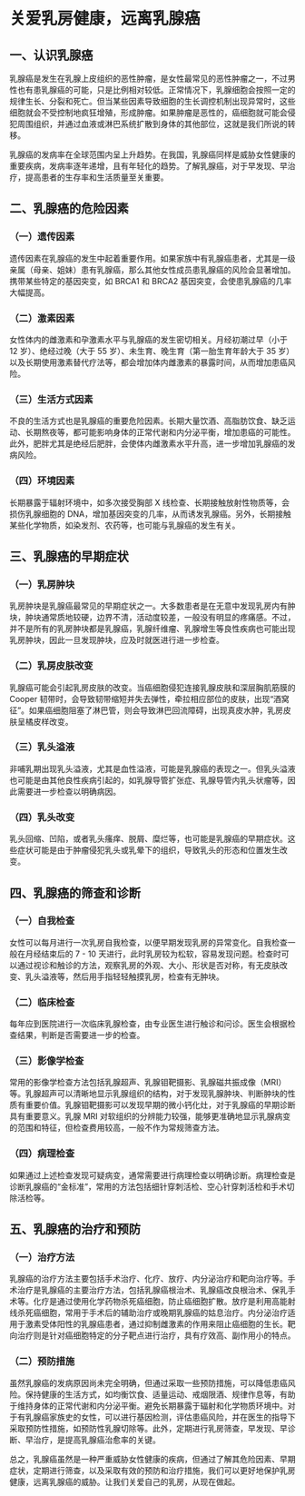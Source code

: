 # 关爱乳房健康，远离乳腺癌

## 一、认识乳腺癌
乳腺癌是发生在乳腺上皮组织的恶性肿瘤，是女性最常见的恶性肿瘤之一，不过男性也有患乳腺癌的可能，只是比例相对较低。正常情况下，乳腺细胞会按照一定的规律生长、分裂和死亡。但当某些因素导致细胞的生长调控机制出现异常时，这些细胞就会不受控制地疯狂增殖，形成肿瘤。如果肿瘤是恶性的，癌细胞就可能会侵犯周围组织，并通过血液或淋巴系统扩散到身体的其他部位，这就是我们所说的转移。

乳腺癌的发病率在全球范围内呈上升趋势。在我国，乳腺癌同样是威胁女性健康的重要疾病，发病率逐年递增，且有年轻化的趋势。了解乳腺癌，对于早发现、早治疗，提高患者的生存率和生活质量至关重要。

## 二、乳腺癌的危险因素
### （一）遗传因素
遗传因素在乳腺癌的发生中起着重要作用。如果家族中有乳腺癌患者，尤其是一级亲属（母亲、姐妹）患有乳腺癌，那么其他女性成员患乳腺癌的风险会显著增加。携带某些特定的基因突变，如 BRCA1 和 BRCA2 基因突变，会使患乳腺癌的几率大幅提高。

### （二）激素因素
女性体内的雌激素和孕激素水平与乳腺癌的发生密切相关。月经初潮过早（小于 12 岁）、绝经过晚（大于 55 岁）、未生育、晚生育（第一胎生育年龄大于 35 岁）以及长期使用激素替代疗法等，都会增加体内雌激素的暴露时间，从而增加患癌风险。

### （三）生活方式因素
不良的生活方式也是乳腺癌的重要危险因素。长期大量饮酒、高脂肪饮食、缺乏运动、长期熬夜等，都可能影响身体的正常代谢和内分泌平衡，增加患癌的可能性。此外，肥胖尤其是绝经后肥胖，会使体内雌激素水平升高，进一步增加乳腺癌的发病风险。

### （四）环境因素
长期暴露于辐射环境中，如多次接受胸部 X 线检查、长期接触放射性物质等，会损伤乳腺细胞的 DNA，增加基因突变的几率，从而诱发乳腺癌。另外，长期接触某些化学物质，如染发剂、农药等，也可能与乳腺癌的发生有关。

## 三、乳腺癌的早期症状
### （一）乳房肿块
乳房肿块是乳腺癌最常见的早期症状之一。大多数患者是在无意中发现乳房内有肿块，肿块通常质地较硬，边界不清，活动度较差，一般没有明显的疼痛感。不过，并不是所有的乳房肿块都是乳腺癌，乳腺纤维瘤、乳腺增生等良性疾病也可能出现乳房肿块，因此一旦发现肿块，应及时就医进行进一步检查。

### （二）乳房皮肤改变
乳腺癌可能会引起乳房皮肤的改变。当癌细胞侵犯连接乳腺皮肤和深层胸肌筋膜的 Cooper 韧带时，会导致韧带缩短并失去弹性，牵拉相应部位的皮肤，出现“酒窝征”。如果癌细胞阻塞了淋巴管，则会导致淋巴回流障碍，出现真皮水肿，乳房皮肤呈橘皮样改变。

### （三）乳头溢液
非哺乳期出现乳头溢液，尤其是血性溢液，可能是乳腺癌的表现之一。但乳头溢液也可能是由其他良性疾病引起的，如乳腺导管扩张症、乳腺导管内乳头状瘤等，因此需要进一步检查以明确病因。

### （四）乳头改变
乳头回缩、凹陷，或者乳头瘙痒、脱屑、糜烂等，也可能是乳腺癌的早期症状。这些症状可能是由于肿瘤侵犯乳头或乳晕下的组织，导致乳头的形态和位置发生改变。

## 四、乳腺癌的筛查和诊断
### （一）自我检查
女性可以每月进行一次乳房自我检查，以便早期发现乳房的异常变化。自我检查一般在月经结束后的 7 - 10 天进行，此时乳房较为松软，容易发现问题。检查时可以通过视诊和触诊的方法，观察乳房的外观、大小、形状是否对称，有无皮肤改变、乳头溢液等，然后用手指轻轻触摸乳房，检查有无肿块。

### （二）临床检查
每年应到医院进行一次临床乳腺检查，由专业医生进行触诊和问诊。医生会根据检查结果，判断是否需要进一步的检查。

### （三）影像学检查
常用的影像学检查方法包括乳腺超声、乳腺钼靶摄影、乳腺磁共振成像（MRI）等。乳腺超声可以清晰地显示乳腺组织的结构，对于发现乳腺肿块、判断肿块的性质有重要价值。乳腺钼靶摄影可以发现早期的微小钙化灶，对于乳腺癌的早期诊断具有重要意义。乳腺 MRI 对软组织的分辨能力较强，能够更准确地显示乳腺病变的范围和特征，但检查费用较高，一般不作为常规筛查方法。

### （四）病理检查
如果通过上述检查发现可疑病变，通常需要进行病理检查以明确诊断。病理检查是诊断乳腺癌的“金标准”，常用的方法包括细针穿刺活检、空心针穿刺活检和手术切除活检等。

## 五、乳腺癌的治疗和预防
### （一）治疗方法
乳腺癌的治疗方法主要包括手术治疗、化疗、放疗、内分泌治疗和靶向治疗等。手术治疗是乳腺癌的主要治疗方法，包括乳腺癌根治术、乳腺癌改良根治术、保乳手术等。化疗是通过使用化学药物杀死癌细胞，防止癌细胞扩散。放疗是利用高能射线杀死癌细胞，常用于手术后的辅助治疗或晚期乳腺癌的姑息治疗。内分泌治疗适用于激素受体阳性的乳腺癌患者，通过抑制雌激素的作用来阻止癌细胞的生长。靶向治疗则是针对癌细胞特定的分子靶点进行治疗，具有疗效高、副作用小的特点。

### （二）预防措施
虽然乳腺癌的发病原因尚未完全明确，但通过采取一些预防措施，可以降低患癌风险。保持健康的生活方式，如均衡饮食、适量运动、戒烟限酒、规律作息等，有助于维持身体的正常代谢和内分泌平衡。避免长期暴露于辐射和化学物质环境中。对于有乳腺癌家族史的女性，可以进行基因检测，评估患癌风险，并在医生的指导下采取预防性措施，如预防性乳腺切除等。此外，定期进行乳房筛查，早发现、早诊断、早治疗，是提高乳腺癌治愈率的关键。

总之，乳腺癌虽然是一种严重威胁女性健康的疾病，但通过了解其危险因素、早期症状，定期进行筛查，以及采取有效的预防和治疗措施，我们可以更好地保护乳房健康，远离乳腺癌的威胁。让我们关爱自己的乳房，从现在做起。 